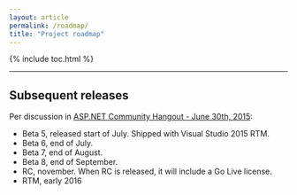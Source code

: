 ```yaml
---
layout: article
permalink: /roadmap/
title: "Project roadmap"
---
```


{% include toc.html %}

---

## Subsequent releases

Per discussion in [ASP.NET Community Hangout - June 30th,
2015](https://www.youtube.com/watch?v=vqTGJGy3D9s&t=12m53s):

- Beta 5, released start of July. Shipped with Visual Studio 2015 RTM.
- Beta 6, end of July.
- Beta 7, end of August.
- Beta 8, end of September.
- RC, november. When RC is released, it will include a Go Live license.
- RTM, early 2016
